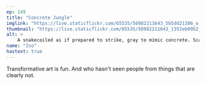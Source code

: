 ```yaml
---
ep: 149
title: "Concrete Jungle"
imglink: "https://live.staticflickr.com/65535/50982211643_5b5dd21386_o.jpg"
thumbnail: "https://live.staticflickr.com/65535/50982211643_1352eb0952_q.jpg"
alt: >
    A snakecoiled as if prepared to strike, gray to mimic concrete. Scales are interspersed all over its body.
name: "Iso"
hastext: true
---
```

Transformative art is fun. And who hasn't seen people from things that are clearly not.